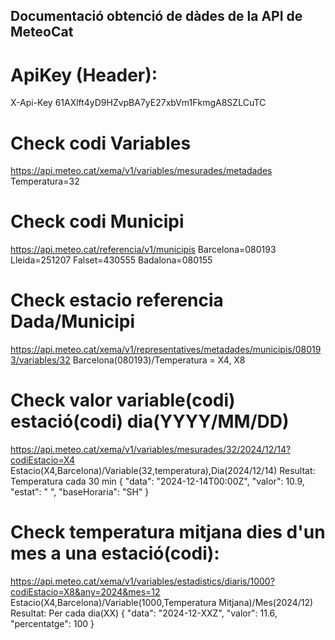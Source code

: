 ## Documentació obtenció de dàdes de la API de MeteoCat

# ApiKey (Header):
X-Api-Key
61AXlft4yD9HZvpBA7yE27xbVm1FkmgA8SZLCuTC

# Check codi Variables
https://api.meteo.cat/xema/v1/variables/mesurades/metadades
Temperatura=32

# Check codi Municipi
https://api.meteo.cat/referencia/v1/municipis
Barcelona=080193
Lleida=251207
Falset=430555
Badalona=080155

# Check estacio referencia Dada/Municipi
https://api.meteo.cat/xema/v1/representatives/metadades/municipis/080193/variables/32
Barcelona(080193)/Temperatura = X4, X8

# Check valor variable(codi) estació(codi) dia(YYYY/MM/DD)
https://api.meteo.cat/xema/v1/variables/mesurades/32/2024/12/14?codiEstacio=X4
Estacio(X4,Barcelona)/Variable(32,temperatura),Dia(2024/12/14)
Resultat:
Temperatura cada 30 min
{
    "data": "2024-12-14T00:00Z",
    "valor": 10.9,
    "estat": " ",
    "baseHoraria": "SH"
}


# Check temperatura mitjana dies d'un mes a una estació(codi):
https://api.meteo.cat/xema/v1/variables/estadistics/diaris/1000?codiEstacio=X8&any=2024&mes=12
Estacio(X4,Barcelona)/Variable(1000,Temperatura Mitjana)/Mes(2024/12)
Resultat:
Per cada dia(XX)
{
    "data": "2024-12-XXZ",
    "valor": 11.6,
    "percentatge": 100
}